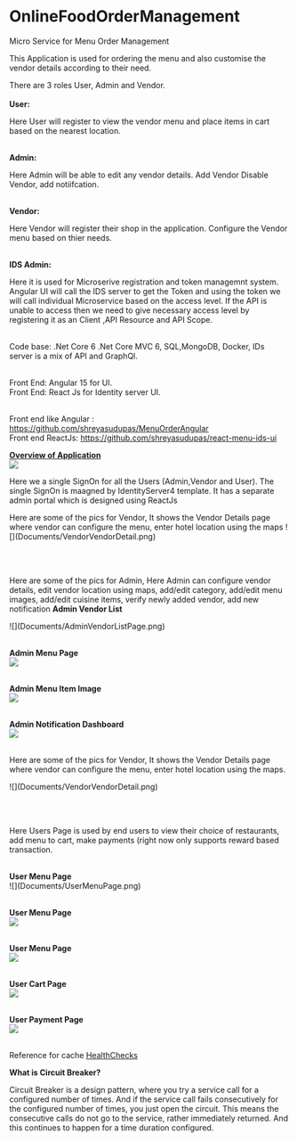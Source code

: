 # OnlineFoodOrderManagement
Micro Service for Menu Order Management

This Application is used for ordering the menu and also customise the vendor details according to their need.

There are 3 roles User, Admin and Vendor.<br/><br/>
<b>User:</b> <p>Here User will register to view the vendor menu and place items in cart based on the nearest location.</p><br/>
<b>Admin:</b> <p>Here Admin will be able to edit any vendor details. Add Vendor Disable Vendor, add notiifcation.</p><br/>
<b>Vendor:</b> <p>Here Vendor will register their shop in the application. Configure the Vendor menu based on thier needs.</p><br/>
<b>IDS Admin:</b> <p>Here it is used for Microserive registration and token managemnt system. Angular UI will call the IDS server to get the Token and using
the  token we will call individual Microservice based on the access level. If the API is unable to access then we need to give necessary access level by
registering it as an Client ,API Resource and API Scope.
</p><br/>
Code base: .Net Core 6 .Net Core MVC 6, SQL,MongoDB, Docker, IDs server is a mix of API and GraphQl.<br/><br/>

Front End: Angular 15 for UI. <br/>
Front End: React Js for Identity server UI.<br/><br/>

Front end like Angular : https://github.com/shreyasudupas/MenuOrderAngular <br/>
Front end ReactJs: https://github.com/shreyasudupas/react-menu-ids-ui <br/>

<b><u>Overview of Application</u></b> <br/>
![](Documents/OverviewDiagram.PNG)

<p>Here we a single SignOn for all the Users (Admin,Vendor and User). The single SignOn is maagned by IdentityServer4 template. It has a separate admin portal which is designed using ReactJs</p>

<p>Here are some of the pics for Vendor, It shows the Vendor Details page where vendor can configure the menu, enter hotel location using the maps
![](Documents/VendorVendorDetail.png)</p><br/><br/>

<p>Here are some of the pics for Admin, Here Admin can configure vendor details, edit vendor location using maps, add/edit category, add/edit menu images, add/edit cuisine items, verify newly added vendor, add new notification
<b>Admin Vendor List</b><br/></p>
![](Documents/AdminVendorListPage.png)<br/><br/>

<b>Admin Menu Page</b><br/>
![](Documents/AdminVendorMenuPage.png)<br/><br/>

<b>Admin Menu Item Image</b><br/>
![](Documents/AdminMenuItemImage.png)<br/><br/>

<b>Admin Notification Dashboard</b><br/>
![](Documents/AdminNotificationDashboard.png)<br/><br/>

<p>Here are some of the pics for Vendor, It shows the Vendor Details page where vendor can configure the menu, enter hotel location using the maps.</p>
![](Documents/VendorVendorDetail.png)</p><br/><br/>

<p>Here Users Page is used by end users to view their choice of restaurants, add menu to cart, make payments (right now only supports reward based transaction. </p><br/>
<b>User Menu Page</b><br/>
![](Documents/UserMenuPage.png)<br/><br/>

<b>User Menu Page</b><br/>
![](Documents/AdminVendorMenuPage.png)<br/><br/>

<b>User Menu Page</b><br/>
![](Documents/UserMenuDetailPage.png)<br/><br/>

<b>User Cart Page</b><br/>
![](Documents/UserCartPage.png)<br/><br/>

<b>User Payment Page</b><br/>
![](Documents/UserPaymentPage.png)<br/><br/>

<p> Reference for cache <a href="https://github.com/Xabaril/AspNetCore.Diagnostics.HealthChecks">HealthChecks</a></p>
 
 <p><b>What is Circuit Breaker?</b></p>
<p>Circuit Breaker is a design pattern, where you try a service call for a configured number of times. And if the service call 
fails consecutively for the configured number of times, you just open the circuit. This means the consecutive calls do not go
 to the service, rather immediately returned. And this continues to happen for a time duration configured.</p></br/><br/>

 </p>
 

